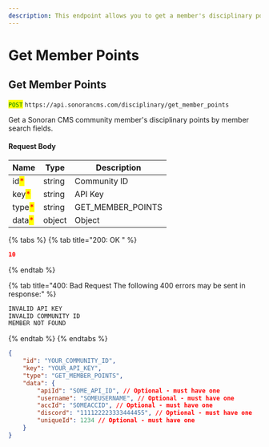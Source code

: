 ```yaml
---
description: This endpoint allows you to get a member's disciplinary points
---
```


# Get Member Points

## Get Member Points

<mark style="color:green;">`POST`</mark> `https://api.sonorancms.com/disciplinary/get_member_points`

Get a Sonoran CMS community member's disciplinary points by member search fields.

#### Request Body

| Name                                   | Type   | Description         |
| -------------------------------------- | ------ | ------------------- |
| id<mark style="color:red;">\*</mark>   | string | Community ID        |
| key<mark style="color:red;">\*</mark>  | string | API Key             |
| type<mark style="color:red;">\*</mark> | string | GET\_MEMBER\_POINTS |
| data<mark style="color:red;">\*</mark> | object | Object              |

{% tabs %}
{% tab title="200: OK " %}
```json
10
```
{% endtab %}

{% tab title="400: Bad Request The following 400 errors may be sent in response:" %}
```javascript
INVALID API KEY
INVALID COMMUNITY ID
MEMBER NOT FOUND
```
{% endtab %}
{% endtabs %}

```json
{
    "id": "YOUR_COMMUNITY_ID",
    "key": "YOUR_API_KEY",
    "type": "GET_MEMBER_POINTS",
    "data": {
        "apiId": "SOME_API_ID", // Optional - must have one
        "username": "SOMEUSERNAME", // Optional - must have one
        "accId": "SOMEACCID", // Optional - must have one
        "discord": "111122223333444455", // Optional - must have one
        "uniqueId": 1234 // Optional - must have one
    }
}
```

